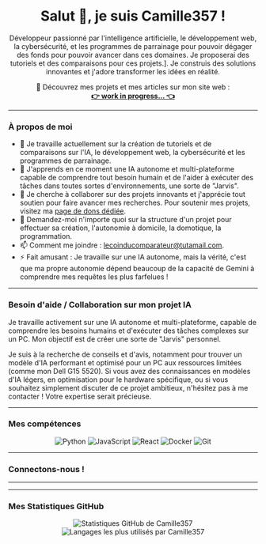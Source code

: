

<h1 align="center">Salut 👋, je suis Camille357 !</h1>

<p align="center">
  Développeur passionné par l'intelligence artificielle, le développement web, la cybersécurité, et les programmes de parrainage pour pouvoir dégager des fonds pour pouvoir avancer dans ces domaines. Je proposerai des tutoriels et des comparaisons pour ces projets.].
  Je construis des solutions innovantes et j'adore transformer les idées en réalité.
</p>

<p align="center">
  🚀 Découvrez mes projets et mes articles sur mon site web :
  <br>
  <a href="none" target="_blank"><b>👉 work in progress... 👈</b></a>
</p>

---

### À propos de moi

-   🔭 Je travaille actuellement sur la création de tutoriels et de comparaisons sur l'IA, le développement web, la cybersécurité et les programmes de parrainage.
-   🌱 J'apprends en ce moment une IA autonome et multi-plateforme capable de comprendre tout besoin humain et de l'aider à exécuter des tâches dans toutes sortes d'environnements, une sorte de "Jarvis".
-   👯 Je cherche à collaborer sur des projets innovants et j'apprécie tout soutien pour faire avancer mes recherches. Pour soutenir mes projets, visitez ma [page de dons dédiée](donations/donate.html).
-   💬 Demandez-moi n'importe quoi sur la structure d'un projet pour effectuer sa création, l'autonomie à domicile, la domotique, la programmation.
-   📫 Comment me joindre : lecoinducomparateur@tutamail.com.
-   ⚡ Fait amusant : Je travaille sur une IA autonome, mais la vérité, c'est que ma propre autonomie dépend beaucoup de la capacité de Gemini à comprendre mes requêtes les plus farfelues !

---

### Besoin d'aide / Collaboration sur mon projet IA

Je travaille activement sur une IA autonome et multi-plateforme, capable de comprendre les besoins humains et d'exécuter des tâches complexes sur un PC. Mon objectif est de créer une sorte de "Jarvis" personnel.

Je suis à la recherche de conseils et d'avis, notamment pour trouver un modèle d'IA performant et optimisé pour un PC aux ressources limitées (comme mon Dell G15 5520). Si vous avez des connaissances en modèles d'IA légers, en optimisation pour le hardware spécifique, ou si vous souhaitez simplement discuter de ce projet ambitieux, n'hésitez pas à me contacter ! Votre expertise serait précieuse.

---

### Mes compétences

<p align="center">
  <img src="https://img.shields.io/badge/Python-3776AB?style=for-the-badge&logo=python&logoColor=white" alt="Python">
  <img src="https://img.shields.io/badge/JavaScript-F7DF1E?style=for-the-badge&logo=javascript&logoColor=black" alt="JavaScript">
  <img src="https://img.shields.io/badge/React-61DAFB?style=for-the-badge&logo=react&logoColor=black" alt="React">
  <img src="https://img.shields.io/badge/Docker-2496ED?style=for-the-badge&logo=docker&logoColor=white" alt="Docker">
  <img src="https://img.shields.io/badge/Git-F05032?style=for-the-badge&logo=git&logoColor=white" alt="Git">
  
</p>

---

### Connectons-nous !

<p align="center">
  
  
  
</p>

---

---

### Mes Statistiques GitHub

<p align="center">
  <img src="https://github-readme-stats.vercel.app/api?username=Camille357&show_icons=true&theme=radical&hide_border=true&include_all_commits=true&count_private=true" alt="Statistiques GitHub de Camille357" />
  <img src="https://github-readme-stats.vercel.app/api/top-langs/?username=Camille357&layout=compact&theme=radical&hide_border=true&langs_count=8" alt="Langages les plus utilisés par Camille357" />
</p>
